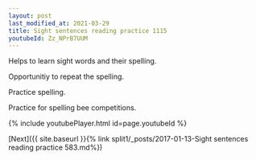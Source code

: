 ```yaml
---
layout: post
last_modified_at: 2021-03-29
title: Sight sentences reading practice 1115
youtubeId: Zz_NPrB7UUM
---
```

 
 
Helps to learn sight words and their spelling.

Opportunitiy to repeat the spelling. 

Practice spelling. 
 
Practice for spelling bee competitions. 
 
{% include youtubePlayer.html id=page.youtubeId %}
 
 

[Next]({{ site.baseurl }}{% link  split1/_posts/2017-01-13-Sight sentences reading practice 583.md%})
 
